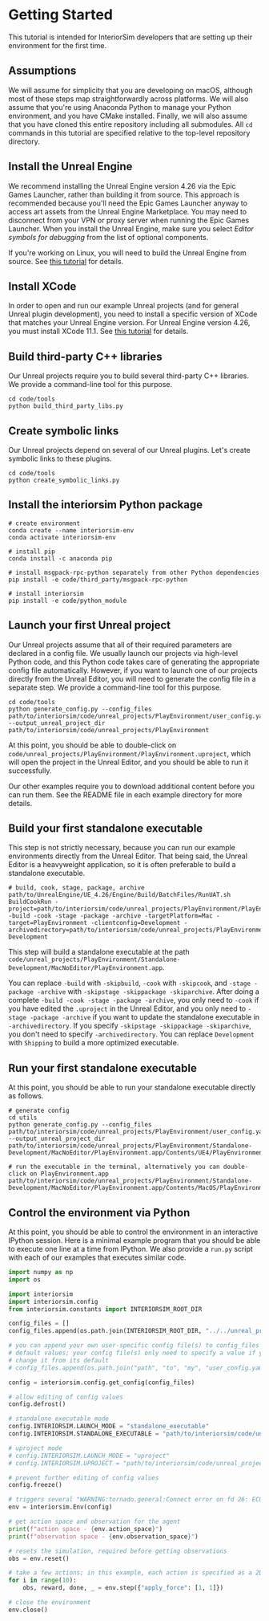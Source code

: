 # Getting Started

This tutorial is intended for InteriorSim developers that are setting up their environment for the first time.

## Assumptions 

We will assume for simplicity that you are developing on macOS, although most of these steps map straightforwardly across platforms. We will also assume that you're using Anaconda Python to manage your Python environment, and you have CMake installed. Finally, we will also assume that you have cloned this entire repository including all submodules. All `cd` commands in this tutorial are specified relative to the top-level repository directory.

## Install the Unreal Engine

We recommend installing the Unreal Engine version 4.26 via the Epic Games Launcher, rather than building it from source. This approach is recommended because you'll need the Epic Games Launcher anyway to access art assets from the Unreal Engine Marketplace. You may need to disconnect from your VPN or proxy server when running the Epic Games Launcher. When you install the Unreal Engine, make sure you select _Editor symbols for debugging_ from the list of optional components.

If you're working on Linux, you will need to build the Unreal Engine from source. See [this tutorial](https://docs.unrealengine.com/4.26/en-US/SharingAndReleasing/Linux/BeginnerLinuxDeveloper/SettingUpAnUnrealWorkflow/) for details.

## Install XCode

In order to open and run our example Unreal projects (and for general Unreal plugin development), you need to install a specific version of XCode that matches your Unreal Engine version. For Unreal Engine version 4.26, you must install XCode 11.1. See [this tutorial](https://github.com/botman99/ue4-xcode-vscode-mac) for details.

## Build third-party C++ libraries

Our Unreal projects require you to build several third-party C++ libraries. We provide a command-line tool for this purpose.

```console
cd code/tools
python build_third_party_libs.py
```

## Create symbolic links

Our Unreal projects depend on several of our Unreal plugins. Let's create symbolic links to these plugins.

```console
cd code/tools
python create_symbolic_links.py
```

## Install the interiorsim Python package

```console
# create environment
conda create --name interiorsim-env
conda activate interiorsim-env

# install pip
conda install -c anaconda pip

# install msgpack-rpc-python separately from other Python dependencies
pip install -e code/third_party/msgpack-rpc-python

# install interiorsim
pip install -e code/python_module
```

## Launch your first Unreal project

Our Unreal projects assume that all of their required parameters are declared in a config file. We usually launch our projects via high-level Python code, and this Python code takes care of generating the appropriate config file automatically. However, if you want to launch one of our projects directly from the Unreal Editor, you will need to generate the config file in a separate step. We provide a command-line tool for this purpose.

```console
cd code/tools
python generate_config.py --config_files path/to/interiorsim/code/unreal_projects/PlayEnvironment/user_config.yaml --output_unreal_project_dir path/to/interiorsim/code/unreal_projects/PlayEnvironment
```

At this point, you should be able to double-click on `code/unreal_projects/PlayEnvironment/PlayEnvironment.uproject`, which will open the project in the Unreal Editor, and you should be able to run it successfully.

Our other examples require you to download additional content before you can run them. See the README file in each example directory for more details.

## Build your first standalone executable

This step is not strictly necessary, because you can run our example environments directly from the Unreal Editor. That being said, the Unreal Editor is a heavyweight application, so it is often preferable to build a standalone executable.

```console
# build, cook, stage, package, archive
path/to/UnrealEngine/UE_4.26/Engine/Build/BatchFiles/RunUAT.sh BuildCookRun -project=path/to/interiorsim/code/unreal_projects/PlayEnvironment/PlayEnvironment.uproject -build -cook -stage -package -archive -targetPlatform=Mac -target=PlayEnvironment -clientconfig=Development -archivedirectory=path/to/interiorsim/code/unreal_projects/PlayEnvironment/Standalone-Development
```

This step will build a standalone executable at the path `code/unreal_projects/PlayEnvironment/Standalone-Development/MacNoEditor/PlayEnvironment.app`.

You can replace `-build` with `-skipbuild`, `-cook` with `-skipcook`, and `-stage -package -archive` with `-skipstage -skippackage -skiparchive`. After doing a complete `-build -cook -stage -package -archive`, you only need to `-cook` if you have edited the `.uproject` in the Unreal Editor, and you only need to `-stage -package -archive` if you want to update the standalone executable in `-archivedirectory`. If you specify `-skipstage -skippackage -skiparchive`, you don't need to specify `-archivedirectory`. You can replace `Development` with `Shipping` to build a more optimized executable.

## Run your first standalone executable

At this point, you should be able to run your standalone executable directly as follows.

```
# generate config
cd utils
python generate_config.py --config_files path/to/interiorsim/code/unreal_projects/PlayEnvironment/user_config.yaml --output_unreal_project_dir path/to/interiorsim/code/unreal_projects/PlayEnvironment/Standalone-Development/MacNoEditor/PlayEnvironment.app/Contents/UE4/PlayEnvironment

# run the executable in the terminal, alternatively you can double-click on PlayEnvironment.app
path/to/interiorsim/code/unreal_projects/PlayEnvironment/Standalone-Development/MacNoEditor/PlayEnvironment.app/Contents/MacOS/PlayEnvironment
```

## Control the environment via Python

At this point, you should be able to control the environment in an interactive IPython session. Here is a minimal example program that you should be able to execute one line at a time from IPython. We also provide a `run.py` script with each of our examples that executes similar code.

```python
import numpy as np
import os

import interiorsim
import interiorsim.config
from interiorsim.constants import INTERIORSIM_ROOT_DIR

config_files = []
config_files.append(os.path.join(INTERIORSIM_ROOT_DIR, "../../unreal_projects/PlayEnvironment/user_config.yaml"))

# you can append your own user-specific config file(s) to config_files to override
# default values; your config file(s) only need to specify a value if you want to
# change it from its default
# config_files.append(os.path.join("path", "to", "my", "user_config.yaml")

config = interiorsim.config.get_config(config_files)

# allow editing of config values
config.defrost()

# standalone executable mode
config.INTERIORSIM.LAUNCH_MODE = "standalone_executable"
config.INTERIORSIM.STANDALONE_EXECUTABLE = "path/to/interiorsim/code/unreal_projects/PlayEnvironment/Standalone-Development/MacNoEditor/PlayEnvironment.app"

# uproject mode
# config.INTERIORSIM.LAUNCH_MODE = "uproject"
# config.INTERIORSIM.UPROJECT = "path/to/interiorsim/code/unreal_projects/PlayEnvironment/PlayEnvironment.uproject"

# prevent further editing of config values
config.freeze()

# triggers several "WARNING:tornado.general:Connect error on fd 26: ECONNREFUSED" warnings which can be ignored
env = interiorsim.Env(config)

# get action space and observation for the agent
print(f"action space - {env.action_space}")
print(f"observation space - {env.observation_space}")

# resets the simulation, required before getting observations
obs = env.reset()

# take a few actions; in this example, each action is specified as a 2D point, you should see the ball move in the Unreal game window
for i in range(10):
    obs, reward, done, _ = env.step({"apply_force": [1, 1]})

# close the environment
env.close()
```
